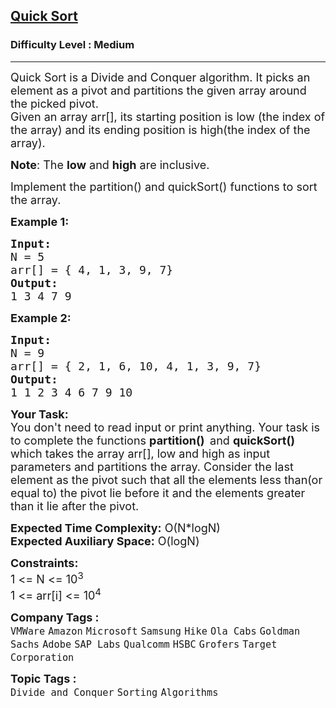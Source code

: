 <h2><a href="https://practice.geeksforgeeks.org/problems/quick-sort/1?utm_source=geeksforgeeks&utm_medium=article_practice_tab&utm_campaign=article_practice_tab">Quick Sort</a></h2><h3>Difficulty Level : Medium</h3><hr><div class="problems_problem_content__Xm_eO" bis_skin_checked="1"><p><span style="font-size: 18px;">Quick Sort is a Divide and Conquer algorithm. It picks an element as a pivot and partitions the given array around the picked pivot.<br>Given an array arr[], its starting position is low (the index of the array)&nbsp;and its ending position is high(the index of the array).</span></p>
<p><span style="font-size: 18px;"><strong>Note</strong>: The <strong>low</strong> and <strong>high</strong> are inclusive.</span></p>
<p><span style="font-size: 18px;">Implement the partition() and quickSort() functions to sort the array.</span></p>
<p><span style="font-size: 18px;"><strong>Example 1:</strong></span></p>
<pre><span style="font-size: 18px;"><strong>Input: </strong>
N = 5 
arr[] = { 4, 1, 3, 9, 7}
<strong>Output:</strong>
1 3 4 7 9</span></pre>
<p><span style="font-size: 18px;"><strong>Example 2:</strong></span></p>
<pre><span style="font-size: 18px;"><strong>Input: </strong>
N = 9
arr[] = { 2, 1, 6, 10, 4, 1, 3, 9, 7}
<strong>Output:</strong>
1 1 2 3 4 6 7 9 10</span></pre>
<p><span style="font-size: 18px;"><strong>Your Task:&nbsp;</strong><br>You don't need to read input or print anything. Your task is to complete the functions <strong>partition()&nbsp; </strong>and <strong>quickSort() </strong>which takes the array arr[], low and high as input parameters and partitions the array. Consider the last element as the pivot such that all the elements less than(or equal to) the pivot lie before it and the elements greater than it lie after the pivot.</span></p>
<p><span style="font-size: 18px;"><strong>Expected Time Complexity:</strong> O(N*logN)<br><strong>Expected Auxiliary Space:</strong> O(logN)</span></p>
<p><span style="font-size: 18px;"><strong>Constraints:</strong><br>1 &lt;= N &lt;= 10<sup>3</sup><br>1 &lt;= arr[i] &lt;= 10<sup>4</sup></span></p></div><p><span style=font-size:18px><strong>Company Tags : </strong><br><code>VMWare</code>&nbsp;<code>Amazon</code>&nbsp;<code>Microsoft</code>&nbsp;<code>Samsung</code>&nbsp;<code>Hike</code>&nbsp;<code>Ola Cabs</code>&nbsp;<code>Goldman Sachs</code>&nbsp;<code>Adobe</code>&nbsp;<code>SAP Labs</code>&nbsp;<code>Qualcomm</code>&nbsp;<code>HSBC</code>&nbsp;<code>Grofers</code>&nbsp;<code>Target Corporation</code>&nbsp;<br><p><span style=font-size:18px><strong>Topic Tags : </strong><br><code>Divide and Conquer</code>&nbsp;<code>Sorting</code>&nbsp;<code>Algorithms</code>&nbsp;